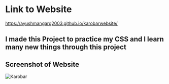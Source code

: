 # Link to Website
https://ayushmangarg2003.github.io/karobarwebsite/

## I made this Project to practice my CSS and I learn many new things through this project
## Screenshot of Website
![Karobar](https://user-images.githubusercontent.com/105537793/212305302-0ecb7cf5-cb83-4637-86e0-fcfea442a75f.png)
